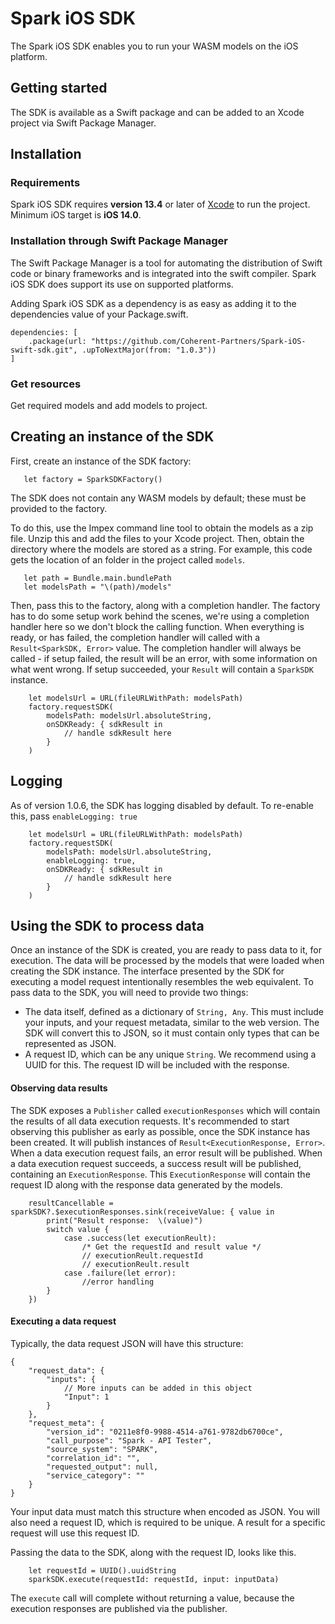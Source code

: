 # Spark iOS SDK
The Spark iOS SDK enables you to run your WASM models on the iOS platform.

## Getting started
The SDK is available as a Swift package and can be added to an Xcode project via Swift Package Manager.

## Installation

### Requirements
Spark iOS SDK requires **version 13.4** or later of [Xcode](https://developer.apple.com/xcode/) to run the project.
Minimum iOS target is **iOS 14.0**.

### Installation through Swift Package Manager
The Swift Package Manager is a tool for automating the distribution of Swift code or binary frameworks and is integrated into the swift compiler. Spark iOS SDK does support its use on supported platforms.

Adding Spark iOS SDK as a dependency is as easy as adding it to the dependencies value of your Package.swift.

```
dependencies: [
    .package(url: "https://github.com/Coherent-Partners/Spark-iOS-swift-sdk.git", .upToNextMajor(from: "1.0.3"))
]

```

### Get resources

Get required models and add models to project.


## Creating an instance of the SDK
First, create an instance of the SDK factory:
```
   let factory = SparkSDKFactory()
```

The SDK does not contain any WASM models by default; these must be provided to the factory.

To do this, use the Impex command line tool to obtain the models as a zip file. Unzip this and add the files to your Xcode project. Then, obtain the directory where the models are stored as a string. For example, this code gets the location of an folder in the project called `models`.
```
   let path = Bundle.main.bundlePath
   let modelsPath = "\(path)/models"
```

Then, pass this to the factory, along with a completion handler. The factory has to do some setup work behind the scenes, we're using a completion handler here so we don't block the calling function. When everything is ready, or has failed, the completion handler will called with a `Result<SparkSDK, Error>` value. The completion handler will always be called - if setup failed, the result will be an error, with some information on what went wrong. If setup succeeded, your `Result` will contain a `SparkSDK` instance.
```
    let modelsUrl = URL(fileURLWithPath: modelsPath)
    factory.requestSDK(
        modelsPath: modelsUrl.absoluteString,
        onSDKReady: { sdkResult in
            // handle sdkResult here
        }
    )
```

## Logging
As of version 1.0.6, the SDK has logging disabled by default. To re-enable this, pass `enableLogging: true`
```
    let modelsUrl = URL(fileURLWithPath: modelsPath)
    factory.requestSDK(
        modelsPath: modelsUrl.absoluteString,
        enableLogging: true,
        onSDKReady: { sdkResult in
            // handle sdkResult here
        }
    )
```

## Using the SDK to process data
Once an instance of the SDK is created, you are ready to pass data to it, for execution. The data will be processed by the models that were loaded when creating the SDK instance.
The interface presented by the SDK for executing a model request intentionally resembles the web equivalent.
To pass data to the SDK, you will need to provide two things:
- The data itself, defined as a dictionary of `String, Any`. This must include your inputs, and your request metadata, similar to the web version. The SDK will convert this to JSON, so it must contain only types that can be represented as JSON.
- A request ID, which can be any unique `String`. We recommend using a UUID for this. The request ID will be included with the response.

#### Observing data results
The SDK exposes a `Publisher` called `executionResponses` which will contain the results of all data execution requests. It's recommended to start observing this publisher as early as possible, once the SDK instance has been created. It will publish instances of `Result<ExecutionResponse, Error>`. When a data execution request fails, an error result will be published. When a data execution request succeeds, a success result will be published, containing an `ExecutionResponse`. This `ExecutionResponse` will contain the request ID along with the response data generated by the models. 

```
    resultCancellable = sparkSDK?.$executionResponses.sink(receiveValue: { value in
        print("Result response:  \(value)")
        switch value {
            case .success(let executionReult):
                /* Get the requestId and result value */
                // executionReult.requestId
                // executionReult.result
            case .failure(let error):
                //error handling
        }
    })
```

#### Executing a data request
Typically, the data request JSON will have this structure:
```
{
    "request_data": {
        "inputs": {
            // More inputs can be added in this object
            "Input": 1
        }
    },
    "request_meta": {
        "version_id": "0211e8f0-9988-4514-a761-9782db6700ce",
        "call_purpose": "Spark - API Tester",
        "source_system": "SPARK",
        "correlation_id": "",
        "requested_output": null,
        "service_category": ""
    }
}
```

Your input data must match this structure when encoded as JSON. You will also need a request ID, which is required to be unique. A result for a specific request will use this request ID. 

Passing the data to the SDK, along with the request ID, looks like this.
```
    let requestId = UUID().uuidString
    sparkSDK.execute(requestId: requestId, input: inputData)
```
The `execute` call will complete without returning a value, because the execution responses are published via the publisher.
